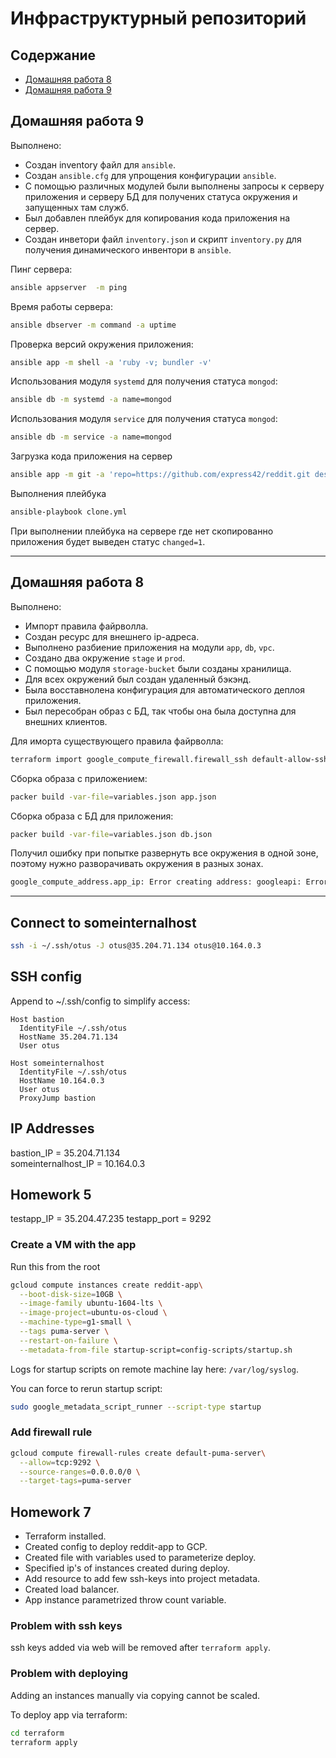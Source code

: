 # Инфраструктурный репозиторий

## Содержание

- [Домашняя работа 8](#домашняя-работа-8)
- [Домашняя работа 9](#домашняя-работа-9)


## Домашняя работа 9

Выполнено:

- Создан inventory файл для `ansible`.
- Создан `ansible.cfg` для упрощения конфигурации `ansible`.
- С помощью различных модулей были выполнены запросы к серверу приложения и серверу БД для получених статуса окружения и запущенных там служб.
- Был добавлен плейбук для копирования кода приложения на сервер.
- Создан инветори файл `inventory.json` и скрипт `inventory.py` для получения динамического инвентори в `ansible`.


Пинг сервера:

```bash
ansible appserver  -m ping
```

Время работы сервера:

```bash
ansible dbserver -m command -a uptime
```

Проверка версий окружения приложения:

```bash
ansible app -m shell -a 'ruby -v; bundler -v'
```

Использования модуля `systemd` для получения статуса `mongod`:

```bash
ansible db -m systemd -a name=mongod
```

Использования модуля `service` для получения статуса `mongod`:

```bash
ansible db -m service -a name=mongod
```

Загрузка кода приложения на сервер

```bash
ansible app -m git -a 'repo=https://github.com/express42/reddit.git dest=/home/appuser/reddit' 
```

Выполнения плейбука

```bash
ansible-playbook clone.yml
```

При выполнении плейбука на сервере где нет скопированно приложения будет выведен статус `changed=1`.

---

## Домашняя работа 8


Выполнено:

- Импорт правила файрволла.
- Создан ресурс для внешнего ip-адреса.
- Выполнено разбиение приложения на модули `app`, `db`, `vpc`.
- Создано два окружение `stage` и `prod`.
- С помощью модуля `storage-bucket` были созданы хранилища.
- Для всех окружений был создан удаленный бэкэнд.
- Была восставнолена конфигурация для автоматического деплоя приложения.
- Был пересобран образ с БД, так чтобы она была доступна для внешних клиентов.


Для иморта существующего правила файрволла:

```bash
terraform import google_compute_firewall.firewall_ssh default-allow-ssh
```

Сборка образа с приложением:

```bash
packer build -var-file=variables.json app.json
```

Сборка образа c БД для приложения:

```bash
packer build -var-file=variables.json db.json
```

Получил ошибку при попытке развернуть все окружения в одной зоне, поэтому нужно разворачивать окружения в разных зонах.

```bash
google_compute_address.app_ip: Error creating address: googleapi: Error 403: Quota 'STATIC_ADDRESSES' exceeded. Limit: 1.0 in region europe-west4., quotaExceeded
```


---


## Connect to someinternalhost

```bash
ssh -i ~/.ssh/otus -J otus@35.204.71.134 otus@10.164.0.3
```

## SSH config

Append to ~/.ssh/config to simplify access:

```
Host bastion
  IdentityFile ~/.ssh/otus
  HostName 35.204.71.134
  User otus

Host someinternalhost
  IdentityFile ~/.ssh/otus
  HostName 10.164.0.3
  User otus
  ProxyJump bastion
```


## IP Addresses

bastion_IP = 35.204.71.134  
someinternalhost_IP = 10.164.0.3

## Homework 5

testapp_IP = 35.204.47.235
testapp_port = 9292

### Create a VM with the app

Run this from the root

```bash
gcloud compute instances create reddit-app\
  --boot-disk-size=10GB \
  --image-family ubuntu-1604-lts \
  --image-project=ubuntu-os-cloud \
  --machine-type=g1-small \
  --tags puma-server \
  --restart-on-failure \
  --metadata-from-file startup-script=config-scripts/startup.sh
```


Logs for startup scripts on remote machine lay here: `/var/log/syslog`.

You can force to rerun startup script:

```bash
sudo google_metadata_script_runner --script-type startup
```

### Add firewall rule

```bash
gcloud compute firewall-rules create default-puma-server\
  --allow=tcp:9292 \
  --source-ranges=0.0.0.0/0 \
  --target-tags=puma-server
```

## Homework 7

- Terraform installed.
- Created config to deploy reddit-app to GCP.
- Created file with variables used to parameterize deploy.
- Specified ip's of instances created during deploy.
- Add resource to add few ssh-keys into project metadata.
- Created load balancer.
- App instance parametrized throw count variable.

### Problem with ssh keys

ssh keys added via web will be removed after `terraform apply`.

### Problem with deploying

Adding an instances manually via copying cannot be scaled.

To deploy app via terraform:

```bash
cd terraform
terraform apply
```
